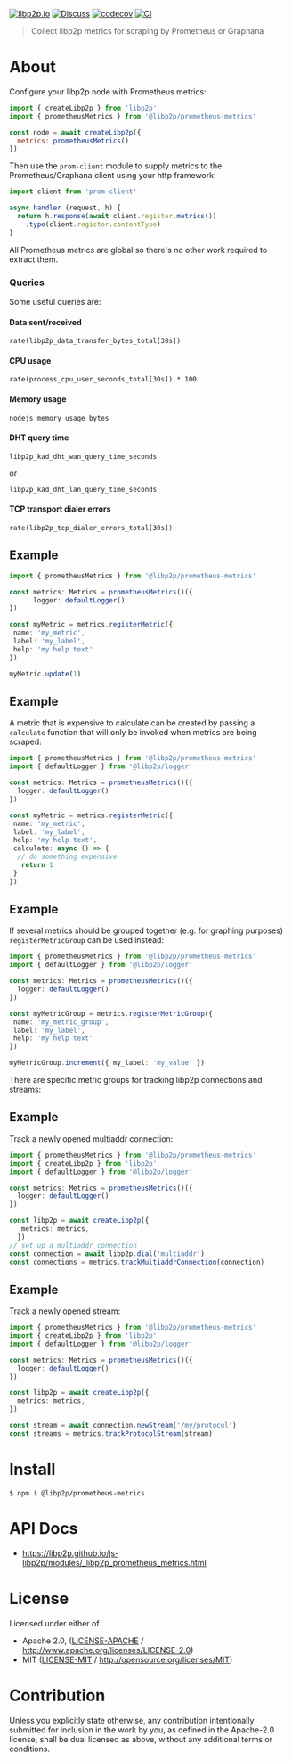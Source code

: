 [![libp2p.io](https://img.shields.io/badge/project-libp2p-yellow.svg?style=flat-square)](http://libp2p.io/)
[![Discuss](https://img.shields.io/discourse/https/discuss.libp2p.io/posts.svg?style=flat-square)](https://discuss.libp2p.io)
[![codecov](https://img.shields.io/codecov/c/github/libp2p/js-libp2p.svg?style=flat-square)](https://codecov.io/gh/libp2p/js-libp2p)
[![CI](https://img.shields.io/github/actions/workflow/status/libp2p/js-libp2p/main.yml?branch=main\&style=flat-square)](https://github.com/libp2p/js-libp2p/actions/workflows/main.yml?query=branch%3Amain)

> Collect libp2p metrics for scraping by Prometheus or Graphana

# About

Configure your libp2p node with Prometheus metrics:

```js
import { createLibp2p } from 'libp2p'
import { prometheusMetrics } from '@libp2p/prometheus-metrics'

const node = await createLibp2p({
  metrics: prometheusMetrics()
})
```

Then use the `prom-client` module to supply metrics to the Prometheus/Graphana client using your http framework:

```js
import client from 'prom-client'

async handler (request, h) {
  return h.response(await client.register.metrics())
    .type(client.register.contentType)
}
```

All Prometheus metrics are global so there's no other work required to extract them.

### Queries

Some useful queries are:

#### Data sent/received

```
rate(libp2p_data_transfer_bytes_total[30s])
```

#### CPU usage

```
rate(process_cpu_user_seconds_total[30s]) * 100
```

#### Memory usage

```
nodejs_memory_usage_bytes
```

#### DHT query time

```
libp2p_kad_dht_wan_query_time_seconds
```

or

```
libp2p_kad_dht_lan_query_time_seconds
```

#### TCP transport dialer errors

```
rate(libp2p_tcp_dialer_errors_total[30s])
```

## Example

```typescript
import { prometheusMetrics } from '@libp2p/prometheus-metrics'

const metrics: Metrics = prometheusMetrics()({
      logger: defaultLogger()
})

const myMetric = metrics.registerMetric({
 name: 'my_metric',
 label: 'my_label',
 help: 'my help text'
})

myMetric.update(1)
```

## Example

A metric that is expensive to calculate can be created by passing a `calculate` function that will only be invoked when metrics are being scraped:

```typescript
import { prometheusMetrics } from '@libp2p/prometheus-metrics'
import { defaultLogger } from '@libp2p/logger'

const metrics: Metrics = prometheusMetrics()({
  logger: defaultLogger()
})

const myMetric = metrics.registerMetric({
 name: 'my_metric',
 label: 'my_label',
 help: 'my help text',
 calculate: async () => {
  // do something expensive
   return 1
 }
})
```

## Example

If several metrics should be grouped together (e.g. for graphing purposes) `registerMetricGroup` can be used instead:

```typescript
import { prometheusMetrics } from '@libp2p/prometheus-metrics'
import { defaultLogger } from '@libp2p/logger'

const metrics: Metrics = prometheusMetrics()({
  logger: defaultLogger()
})

const myMetricGroup = metrics.registerMetricGroup({
 name: 'my_metric_group',
 label: 'my_label',
 help: 'my help text'
})

myMetricGroup.increment({ my_label: 'my_value' })
```

There are specific metric groups for tracking libp2p connections and streams:

## Example

Track a newly opened multiaddr connection:

```typescript
import { prometheusMetrics } from '@libp2p/prometheus-metrics'
import { createLibp2p } from 'libp2p'
import { defaultLogger } from '@libp2p/logger'

const metrics: Metrics = prometheusMetrics()({
  logger: defaultLogger()
})

const libp2p = await createLibp2p({
   metrics: metrics,
  })
// set up a multiaddr connection
const connection = await libp2p.dial('multiaddr')
const connections = metrics.trackMultiaddrConnection(connection)
```

## Example

Track a newly opened stream:

```typescript
import { prometheusMetrics } from '@libp2p/prometheus-metrics'
import { createLibp2p } from 'libp2p'
import { defaultLogger } from '@libp2p/logger'

const metrics: Metrics = prometheusMetrics()({
  logger: defaultLogger()
})

const libp2p = await createLibp2p({
  metrics: metrics,
})

const stream = await connection.newStream('/my/protocol')
const streams = metrics.trackProtocolStream(stream)
```

# Install

```console
$ npm i @libp2p/prometheus-metrics
```

# API Docs

- <https://libp2p.github.io/js-libp2p/modules/_libp2p_prometheus_metrics.html>

# License

Licensed under either of

- Apache 2.0, ([LICENSE-APACHE](LICENSE-APACHE) / <http://www.apache.org/licenses/LICENSE-2.0>)
- MIT ([LICENSE-MIT](LICENSE-MIT) / <http://opensource.org/licenses/MIT>)

# Contribution

Unless you explicitly state otherwise, any contribution intentionally submitted for inclusion in the work by you, as defined in the Apache-2.0 license, shall be dual licensed as above, without any additional terms or conditions.
